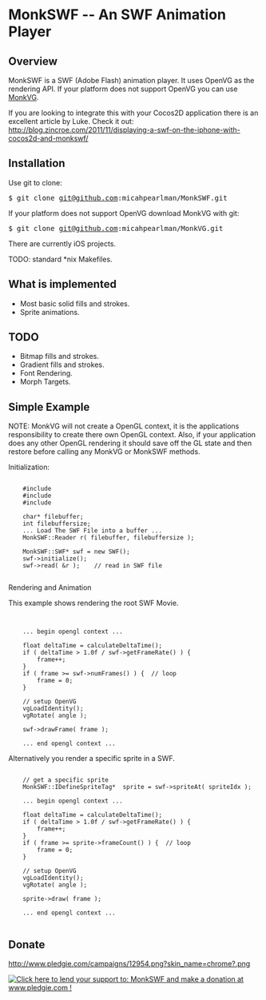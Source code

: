 MonkSWF -- An SWF Animation Player 
==================================

## Overview

MonkSWF is a SWF (Adobe Flash) animation player.  It uses OpenVG as the
rendering API.  If your platform does not support OpenVG you can use [MonkVG](https://github.com/micahpearlman/MonkVG).

If you are looking to integrate this with your Cocos2D application there is an excellent article by
Luke.  Check it out: http://blog.zincroe.com/2011/11/displaying-a-swf-on-the-iphone-with-cocos2d-and-monkswf/

## Installation

Use git to clone:

<tt>$ git clone git@github.com:micahpearlman/MonkSWF.git</tt>

If your platform does not support OpenVG download MonkVG with git:

<tt>$ git clone git@github.com:micahpearlman/MonkVG.git</tt>

There are currently iOS projects.

TODO: standard *nix Makefiles.



## What is implemented

- Most basic solid fills and strokes.
- Sprite animations.

## TODO 

- Bitmap fills and strokes. 
- Gradient fills and strokes.
- Font Rendering.
- Morph Targets.

## Simple Example

NOTE:  MonkVG will not create a OpenGL context, it is the applications
responsibility to create there own OpenGL context. Also, if your
application does any other OpenGL rendering it should save off the GL
state and then restore before calling any MonkVG or MonkSWF methods.

Initialization:

<pre><code>
	#include <MonkSWF.h>
	#include <vg/openvg.h>
	#include <vg/vgu.h>
	
	char* filebuffer;
	int filebuffersize;
	... Load The SWF File into a buffer ...
	MonkSWF::Reader r( filebuffer, filebuffersize );
			
	MonkSWF::SWF* swf = new SWF();
	swf->initialize();
	swf->read( &r );	// read in SWF file

</code></pre>

Rendering and Animation

This example shows rendering the root SWF Movie.

<pre><code>

	... begin opengl context ...
	
	float deltaTime = calculateDeltaTime();
	if ( deltaTime > 1.0f / swf->getFrameRate() ) {
		frame++;
	}
	if ( frame >= swf->numFrames() ) {	// loop
		frame = 0;
	}
	
	// setup OpenVG
	vgLoadIdentity();
	vgRotate( angle );
	
	swf->drawFrame( frame );

	... end opengl context ...
</code></pre>

Alternatively you render a specific sprite in a SWF.

<pre><code>
	// get a specific sprite
	MonkSWF::IDefineSpriteTag*	sprite = swf->spriteAt( spriteIdx );
	
	... begin opengl context ...
	
	float deltaTime = calculateDeltaTime();
	if ( deltaTime > 1.0f / swf->getFrameRate() ) {
		frame++;
	}
	if ( frame >= sprite->frameCount() ) {	// loop
		frame = 0;
	}
	
	// setup OpenVG
	vgLoadIdentity();
	vgRotate( angle );
	
	sprite->draw( frame );

	... end opengl context ...

</code></pre>

## Donate

http://www.pledgie.com/campaigns/12954.png?skin_name=chrome?.png

<a href='http://www.pledgie.com/campaigns/12954'><img alt='Click here to lend your support to: MonkSWF and make a donation at www.pledgie.com !' src='http://www.pledgie.com/campaigns/12954.png?skin_name=chrome' border='0' /></a>